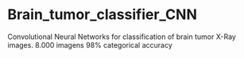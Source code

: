 # Brain_tumor_classifier_CNN
Convolutional Neural Networks for classification of brain tumor X-Ray images.
8.000 imagens
98% categorical accuracy
